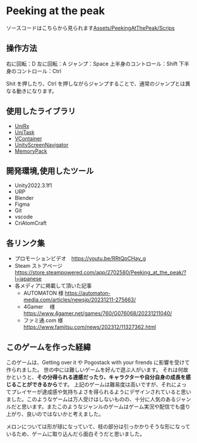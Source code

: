 # Peeking at the peak

ソースコードはこちらから見られます[Assets/PeekingAtThePeak/Scrips](https://github.com/ItsukiMakino/Peeking-at-the-peak/tree/main/Assets/PeekingAtThePeak/Scripts)

## 操作方法

右に回転：D
左に回転：A
ジャンプ：Space
上半身のコントロール：Shift
下半身のコントロール：Ctrl

Shit を押したり、Ctrl を押しながらジャンプすることで、通常のジャンプとは異なる動きになります。

## 使用したライブラリ

- [UniRx](https://github.com/neuecc/UniRx)
- [UniTask](https://github.com/Cysharp/UniTask)
- [VContainer](https://github.com/hadashiA/VContainer)
- [UnityScreenNavigator](https://github.com/Haruma-K/UnityScreenNavigator)
- [MemoryPack](https://github.com/Cysharp/MemoryPack)

## 開発環境,使用したツール

- Unity2022.3.1f1
- URP
- Blender
- Figma
- Git
- vscode
- CriAtomCraft

## 各リンク集

- プロモーションビデオ　https://youtu.be/RRtQpCHay_g
- Steam ストアページ　https://store.steampowered.com/app/2702580/Peeking_at_the_peak/?l=japanese
- 各メディアに掲載して頂いた記事
  - AUTOMATON 様 https://automaton-media.com/articles/newsjp/20231211-275663/
  - 4Gamer 　様　https://www.4gamer.net/games/760/G076068/20231211040/
  - ファミ通.com 様　https://www.famitsu.com/news/202312/11327362.html

## このゲームを作った経緯

このゲームは、Getting over it や Pogostack with your firends に影響を受けて作られました。
世の中には難しいゲームを好んで遊ぶ人がいます。
それは何故かというと、**その分得られる達感だったり、キャラクターや自分自身の成長を感じることができるから**です。
上記のゲームは難易度は高いですが、それによってプレイヤーが達成感や気持ちよさを得られるようにデザインされていると思いました。このようなゲームは万人受けはしないものの、十分に人気のあるジャンルだと思います。またこのようなジャンルのゲームはゲーム実況や配信でも盛り上がり、良いのではないかと考えました。

メロンについては形が球になっていて、枝の部分は引っかかりそうな形になっているため、ゲームに取り込んだら面白そうだと思いました。
